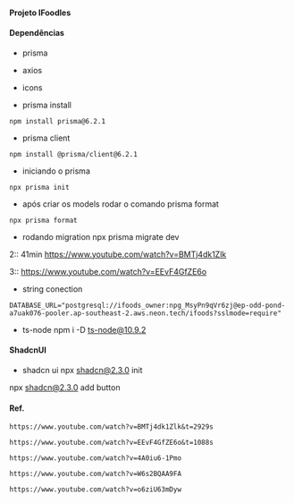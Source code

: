 #### Projeto IFoodles

#### Dependências

* prisma
* axios
* icons

* prisma install
```
npm install prisma@6.2.1
```

* prisma client
```
npm install @prisma/client@6.2.1
```

* iniciando o prisma
```
npx prisma init
```

* após criar os models rodar o comando prisma format
```
npx prisma format
```

* rodando migration
npx prisma migrate dev

2:: 41min
https://www.youtube.com/watch?v=BMTj4dk1Zlk

3::
https://www.youtube.com/watch?v=EEvF4GfZE6o

* string conection
```
DATABASE_URL="postgresql://ifoods_owner:npg_MsyPn9qVr6zj@ep-odd-pond-a7uak076-pooler.ap-southeast-2.aws.neon.tech/ifoods?sslmode=require"
```

* ts-node
npm i -D ts-node@10.9.2

#### ShadcnUI
* shadcn ui
npx shadcn@2.3.0 init

npx shadcn@2.3.0 add button

#### Ref.
``` # 02
https://www.youtube.com/watch?v=BMTj4dk1Zlk&t=2929s
```

``` # 03
https://www.youtube.com/watch?v=EEvF4GfZE6o&t=1088s
```

``` # 04
https://www.youtube.com/watch?v=4A0iu6-1Pmo
```

``` # 05
https://www.youtube.com/watch?v=W6s2BQAA9FA
```

``` # 06
https://www.youtube.com/watch?v=o6ziU63mDyw
```